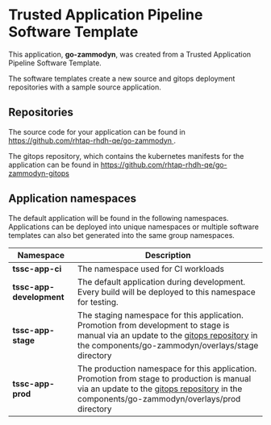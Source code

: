 # Trusted Application Pipeline Software Template

This application, **go-zammodyn**, was created from a Trusted Application Pipeline Software Template.

The software templates create a new source and gitops deployment repositories with a sample source application. 

## Repositories

The source code for your application can be found in [https://github.com/rhtap-rhdh-qe/go-zammodyn ](https://github.com/rhtap-rhdh-qe/go-zammodyn ).
 
The gitops repository, which contains the kubernetes manifests for the application can be found in 
[https://github.com/rhtap-rhdh-qe/go-zammodyn-gitops ](https://github.com/rhtap-rhdh-qe/go-zammodyn-gitops ) 

## Application namespaces 

The default application will be found in the following namespaces. Applications can be deployed into unique namespaces or multiple software templates can also bet generated into the same group namespaces.  

|  Namespace   |  Description   |  
| -------- | -------- |
| **tssc-app-ci** | The namespace used for CI workloads |
| **tssc-app-development** | The default application during development. Every build will be deployed to this namespace for testing. |
| **tssc-app-stage** | The staging namespace for this application. Promotion from development to stage is manual via an update to the [gitops repository](https://github.com/rhtap-rhdh-qe/go-zammodyn-gitops ) in the components/go-zammodyn/overlays/stage directory |
| **tssc-app-prod** | The production namespace for this application. Promotion from stage to production is manual via an update to the [gitops repository](https://github.com/rhtap-rhdh-qe/go-zammodyn-gitops ) in the components/go-zammodyn/overlays/prod directory |